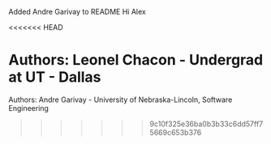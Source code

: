 Added Andre Garivay to README
Hi Alex

<<<<<<< HEAD

Authors:
Leonel Chacon - Undergrad at UT - Dallas
=======
Authors:
Andre Garivay - University of Nebraska-Lincoln, Software Engineering
>>>>>>> 9c10f325e36ba0b3b33c6dd57ff75669c653b376
